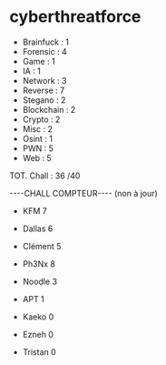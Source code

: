 # cyberthreatforce


* Brainfuck : 1
* Forensic : 4
* Game : 1
* IA : 1
* Network : 3
* Reverse : 7
* Stegano : 2 
* Blockchain : 2
* Crypto : 2
* Misc : 2
* Osint : 1
* PWN : 5
* Web : 5

TOT. Chall : 36 /40 


----CHALL COMPTEUR---- (non à jour)

* KFM 	7
* Dallas 	6
* Clément 5
* Ph3Nx   8
* Noodle 	3
* APT 	1

* Kaeko	0
* Ezneh	0
* Tristan	0
